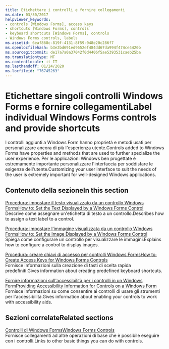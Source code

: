 ```yaml
---
title: Etichettare i controlli e fornire collegamenti
ms.date: 03/30/2017
helpviewer_keywords:
- controls [Windows Forms], access keys
- shortcuts [Windows Forms], controls
- keyboard shortcuts [Windows Forms], controls
- Windows Forms controls, labels
ms.assetid: 6eaf868c-819f-4131-8f59-048e20c286f7
ms.openlocfilehash: b3e2bd691ed9652ef484dd67da994f474ce4420b
ms.sourcegitcommit: de17a7a0a37042f0d4406f5ae5393531caeb25ba
ms.translationtype: MT
ms.contentlocale: it-IT
ms.lasthandoff: 01/24/2020
ms.locfileid: "76745263"
---
```

# <a name="label-individual-windows-forms-controls-and-provide-shortcuts"></a><span data-ttu-id="21735-102">Etichettare singoli controlli Windows Forms e fornire collegamenti</span><span class="sxs-lookup"><span data-stu-id="21735-102">Label individual Windows Forms controls and provide shortcuts</span></span>

<span data-ttu-id="21735-103">I controlli aggiunti a Windows Form hanno proprietà e metodi usati per personalizzare ancora di più l'esperienza utente.</span><span class="sxs-lookup"><span data-stu-id="21735-103">Controls added to Windows Forms have properties and methods that are used to further specialize the user experience.</span></span> <span data-ttu-id="21735-104">Per le applicazioni Windows ben progettate è estremamente importante personalizzare l'interfaccia per soddisfare le esigenze dell'utente.</span><span class="sxs-lookup"><span data-stu-id="21735-104">Customizing your user interface to suit the needs of the user is extremely important for well-designed Windows applications.</span></span>

## <a name="in-this-section"></a><span data-ttu-id="21735-105">Contenuto della sezione</span><span class="sxs-lookup"><span data-stu-id="21735-105">In this section</span></span>

<span data-ttu-id="21735-106">[Procedura: impostare il testo visualizzato da un controllo Windows Forms](how-to-set-the-text-displayed-by-a-windows-forms-control.md)</span><span class="sxs-lookup"><span data-stu-id="21735-106">[How to: Set the Text Displayed by a Windows Forms Control](how-to-set-the-text-displayed-by-a-windows-forms-control.md)</span></span>\
<span data-ttu-id="21735-107">Descrive come assegnare un'etichetta di testo a un controllo.</span><span class="sxs-lookup"><span data-stu-id="21735-107">Describes how to assign a text label to a control.</span></span>

<span data-ttu-id="21735-108">[Procedura: impostare l'immagine visualizzata da un controllo Windows Forms](how-to-set-the-image-displayed-by-a-windows-forms-control.md)</span><span class="sxs-lookup"><span data-stu-id="21735-108">[How to: Set the Image Displayed by a Windows Forms Control](how-to-set-the-image-displayed-by-a-windows-forms-control.md)</span></span>\
<span data-ttu-id="21735-109">Spiega come configurare un controllo per visualizzare le immagini.</span><span class="sxs-lookup"><span data-stu-id="21735-109">Explains how to configure a control to display images.</span></span>

<span data-ttu-id="21735-110">[Procedura: creare chiavi di accesso per controlli Windows Forms](how-to-create-access-keys-for-windows-forms-controls.md)</span><span class="sxs-lookup"><span data-stu-id="21735-110">[How to: Create Access Keys for Windows Forms Controls](how-to-create-access-keys-for-windows-forms-controls.md)</span></span>\
<span data-ttu-id="21735-111">Fornisce informazioni sulla creazione di tasti di scelta rapida predefiniti.</span><span class="sxs-lookup"><span data-stu-id="21735-111">Gives information about creating predefined keyboard shortcuts.</span></span>

<span data-ttu-id="21735-112">[Fornire informazioni sull'accessibilità per i controlli in un Windows Form](providing-accessibility-information-for-controls-on-a-windows-form.md)</span><span class="sxs-lookup"><span data-stu-id="21735-112">[Providing Accessibility Information for Controls on a Windows Form](providing-accessibility-information-for-controls-on-a-windows-form.md)</span></span>\
<span data-ttu-id="21735-113">Fornisce informazioni su come consentire ai controlli di usare gli strumenti per l'accessibilità.</span><span class="sxs-lookup"><span data-stu-id="21735-113">Gives information about enabling your controls to work with accessibility aids.</span></span>

## <a name="related-sections"></a><span data-ttu-id="21735-114">Sezioni correlate</span><span class="sxs-lookup"><span data-stu-id="21735-114">Related sections</span></span>

<span data-ttu-id="21735-115">[Controlli di Windows Forms](index.md)</span><span class="sxs-lookup"><span data-stu-id="21735-115">[Windows Forms Controls](index.md)</span></span>\
<span data-ttu-id="21735-116">Fornisce collegamenti ad altre operazioni di base che è possibile eseguire con i controlli.</span><span class="sxs-lookup"><span data-stu-id="21735-116">Links to other basic things you can do with controls.</span></span>
